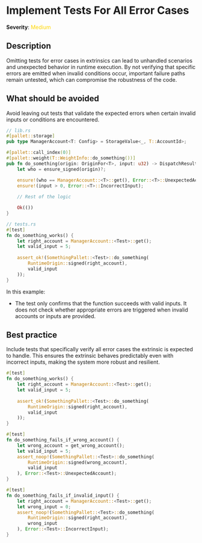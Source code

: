 # Implement Tests For All Error Cases

**Severity**: <span style="color:gold;">Medium</span>

## Description

Omitting tests for error cases in extrinsics can lead to unhandled scenarios and unexpected behavior in runtime
execution. By not verifying that specific errors are emitted when invalid conditions occur, important failure paths remain untested, which can compromise the robustness of the code.

## What should be avoided

Avoid leaving out tests that validate the expected errors when certain invalid inputs or conditions are encountered.

```rust
// lib.rs
#[pallet::storage]
pub type ManagerAccount<T: Config> = StorageValue<_, T::AccountId>;

#[pallet::call_index(0)]
#[pallet::weight(T::WeightInfo::do_something())]
pub fn do_something(origin: OriginFor<T>, input: u32) -> DispatchResult {
	let who = ensure_signed(origin)?;

    ensure!(who == ManagerAccount::<T>::get(), Error::<T>::UnexpectedAccount);
    ensure!(input > 0, Error::<T>::IncorrectInput);
    
    // Rest of the logic

    Ok(())
}

// tests.rs
#[test]
fn do_something_works() {
    let right_account = ManagerAccount::<Test>::get();
    let valid_input = 5;
    
    assert_ok!(SomethingPallet::<Test>::do_something(
        RuntimeOrigin::signed(right_account),
        valid_input
    ));
}
```

In this example:

- The test only confirms that the function succeeds with valid inputs. It does not check whether appropriate errors are triggered when invalid accounts or inputs are provided.

## Best practice

Include tests that specifically verify all error cases the extrinsic is expected to handle. This ensures the extrinsic behaves predictably even with incorrect inputs, making the system more robust and resilient.

```rust
#[test]
fn do_something_works() {
    let right_account = ManagerAccount::<Test>::get();
    let valid_input = 5;
     
    assert_ok!(SomethingPallet::<Test>::do_something(
        RuntimeOrigin::signed(right_account),
        valid_input
    ));
}

#[test]
fn do_something_fails_if_wrong_account() {
    let wrong_account = get_wrong_account();
    let valid_input = 5;
    assert_noop!(SomethingPallet::<Test>::do_something(
        RuntimeOrigin::signed(wrong_account),
        valid_input
    ), Error::<Test>::UnexpectedAccount);
}

#[test]
fn do_something_fails_if_invalid_input() {
    let right_account = ManagerAccount::<Test>::get();
    let wrong_input = 0;
    assert_noop!(SomethingPallet::<Test>::do_something(
        RuntimeOrigin::signed(right_account),
        wrong_input
    ), Error::<Test>::IncorrectInput);
}
```
